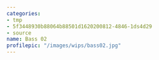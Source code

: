 ```yaml
---
categories:
- tmp
- 5f3448930b88064b88501d1620200812-4846-1ds4d29
- source
name: Bass 02
profilepic: "/images/wips/bass02.jpg"
---
```



